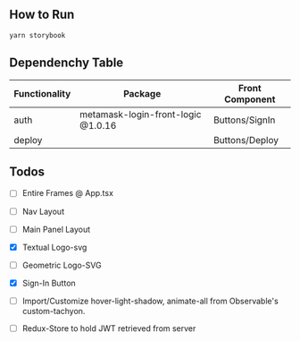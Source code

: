 ## How to Run

`yarn storybook` 

## Dependenchy Table

| Functionality | Package                            | Front Component |
|---------------|------------------------------------|-----------------|
| auth          | metamask-login-front-logic @1.0.16 | Buttons/SignIn  |
| deploy        |                                    | Buttons/Deploy  |


## Todos
- [ ] Entire Frames @ App.tsx
- [ ] Nav Layout
- [ ] Main Panel Layout
- [x] Textual Logo-svg
- [ ] Geometric Logo-SVG
- [x] Sign-In Button
- [ ] Import/Customize hover-light-shadow, animate-all from Observable's custom-tachyon.
- [ ] Redux-Store to hold JWT retrieved from server




